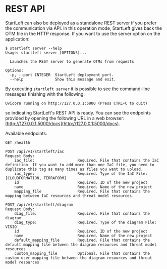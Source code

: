 # REST API

StartLeft can also be deployed as a standalone REST server if you prefer the communication via API.
In this operation mode, StartLeft gives back the OTM file in the HTTP response.
If you want to use the server option on the application:

```shell
$ startleft server --help
Usage: startleft server [OPTIONS]...

  Launches the REST server to generate OTMs from requests

Options:
  -p, --port INTEGER  StartLeft deployment port.
  --help              Show this message and exit.
```

By executing `startleft server` it is possible to see the command-line messages finishing with the following:

```Uvicorn running on http://127.0.0.1:5000 (Press CTRL+C to quit)```

so indicating StartLeft's REST API is ready. You can see the endpoints provided by opening the following URL in a 
web browser: [http://127.0.0.1:5000/docs](http://127.0.0.1:5000/docs).

Available endpoints:
```
GET /health
```
```
POST /api/v1/startleft/iac
Request Body:
    iac_file:                   Required. File that contains the IaC definition. If you want to add more than one IaC file, you need to duplicate this tag as many times as files you want to upload.
    iac_type:                   Required. Type of the IaC File: [CLOUDFORMATION, TERRAFORM]
    id                          Required. ID of the new project
    name                        Required. Name of the new project
    mapping_file                Required. File that contains the mapping between IaC resources and threat model resources.
```
```
POST /api/v1/startleft/diagram
Request Body:
    diag_file:                  Required. File that contains the diagram
    diag_type:                  Required. Type of the diagram File: VISIO
    id                          Required. ID of the new project
    name                        Required. Name of the new project
    default_mapping_file        Required. File that contains the default mapping file between the diagram resources and threat model resources
    custom_mapping_file         Optional. File that contains the custom user mapping file between the diagram resources and threat model resources
```
 
